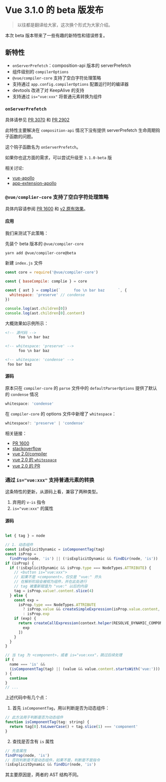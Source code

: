 # Vue 3.1.0 的 beta 版发布

> 以往都是翻译给大家，这次换个形式为大家介绍。

本次 beta 版本带来了一些有趣的新特性和错误修复。

## 新特性

* `onServerPrefetch`：composition-api 版本的 serverPrefetch
* 组件级别的 `compilerOptions`
* `@vue/compiler-core` 支持了空白字符处理策略
* 支持通过 `app.config.compilerOptions` 配置运行时的编译器
* devtools 改进了对 KeepAlive 的支持
* 支持通过 `is="vue:xxx"` 将普通元素转换为组件

### `onServerPrefetch`

具体请参见 [PR 3070](https://github.com/vuejs/vue-next/pull/3070) 和 [PR 2902](https://github.com/vuejs/vue-next/pull/2902)

此特性主要解决在 `composition-api` 情况下没有提供 serverPrefetch 生命周期钩子函数的问题。

这个钩子函数名为 `onServerPrefetch`。

如果你也这方面的需求，可以尝试升级至 `3.1.0-beta` 版

相关讨论:

* [vue-apollo](https://github.com/vuejs/vue-apollo/issues/1102)
* [app-extension-apollo](https://github.com/quasarframework/app-extension-apollo/issues/51#issuecomment-791977057)

### `@vue/complier-core` 支持了空白字符处理策略

具体内容请参阅 [PR 1600](https://github.com/vuejs/vue-next/pull/1600) 和 [v2 原有效果](https://github.com/vuejs/vue/blob/dev/flow/compiler.js#L10)。

#### 应用

我们来测试下此策略：

先装个 beta 版本的 `@vue/compiler-core`

```bash
yarn add @vue/compiler-core@beta
```

新建 `index.js` 文件

```js
const core = require('@vue/compiler-core')

const { baseCompile: complie } = core

const { ast } = complie(`      foo \n bar baz      `, {
  whitespace: 'preserve' // condense
})

console.log(ast.children[0])
console.log(ast.children[0].content)
```

大概效果如示例所示：

``` html
<!-- 源代码 -->
      foo \n bar baz     

<!-- whitespace: 'preserve' -->
      foo \n bar baz     

<!-- whitespace: 'condense' -->
 foo bar baz 
```

#### 源码

原本只在 `compiler-core` 的 `parse` 文件中的 `defaultParserOptions` 提供了默认的 `condense` 情况

```ts
whitespace: 'condense'
```

在 `compiler-core` 的 options 文件中新增了 `whitespace`：

```ts
whitespace?: 'preserve' | 'condense'
```

相关链接：

* [PR 1600](https://github.com/vuejs/vue-next/pull/1600)
* [stackoverflow](https://stackoverflow.com/questions/64432182/vue-3-removes-white-space-between-inline-block-elements)
* [vue 2.0/compiler](https://github.com/vuejs/vue/blob/dev/flow/compiler.js#L10)
* [vue 2.0 的 `whitespace`](https://github.com/vuejs/vue/issues/9208#issuecomment-450012518)
* [vue 2.0 的 PR](https://github.com/vuejs/vue/commit/e1abedb9e66b21da8a7e93e175b9dabe334dfebd)

### 通过 `is="vue:xxx"` 支持普通元素的转换

这条特性的更新，从源码上看，兼容了两种类型。

1. 弃用的 `v-is` 指令
2. `is="vue:xxx"` 的属性

#### 源码

```js

let { tag } = node

// 1. 动态组件
const isExplicitDynamic = isComponentTag(tag)
const isProp =
  findProp(node, 'is') || (!isExplicitDynamic && findDir(node, 'is'))
if (isProp) {
  if (!isExplicitDynamic && isProp.type === NodeTypes.ATTRIBUTE) {
    // <button is="vue:xxx">
    // 如果不是 <component>，仅仅是 "vue:" 开头
    // 在解析阶段会被视为组件，并在此处进行
    // tag 被重新赋值为 "vue:" 以后的内容
    tag = isProp.value!.content.slice(4)
  } else {
    const exp =
      isProp.type === NodeTypes.ATTRIBUTE
        ? isProp.value && createSimpleExpression(isProp.value.content, true)
        : isProp.exp
    if (exp) {
      return createCallExpression(context.helper(RESOLVE_DYNAMIC_COMPONENT), [
        exp
      ])
    }
  }
}
```

```js
// 当 tag 为 <component>，或者 is="vue:xxx"，跳过后续处理
if (
  name === 'is' &&
  (isComponentTag(tag) || (value && value.content.startsWith('vue:')))
) {
  continue
}
// ...
```

上述代码中有几个点：

1. 首先 `isComponentTag`，用以判断是否为动态组件：

```js
// 此方法用于判断是否为动态组件
function isComponentTag(tag: string) {
  return tag[0].toLowerCase() + tag.slice(1) === 'component'
}
```

2. 查找是否含有 `is` 属性

```js
// 先查属性
findProp(node, 'is')
// 否则判断是不是动态组件，如果不是，判断是不是指令
!isExplicitDynamic && findDir(node, 'is')
```

其主要原因是，两者的 AST 结构不同。
